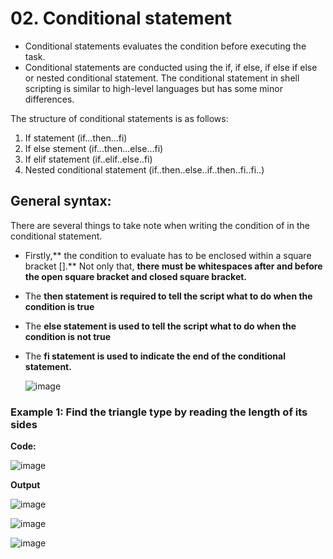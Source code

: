 # 02. Conditional statement
- Conditional statements evaluates the condition before executing the task.
- Conditional statements are conducted using the if, if else, if else if else or nested conditional statement. The conditional statement in shell scripting is similar to high-level languages but has some minor differences.

The structure of conditional statements is as follows:
1. If statement (if...then...fi)
2. If else stement (if...then...else...fi)
3. If elif statement (if..elif..else..fi)
4. Nested conditional statement (if..then..else..if..then..fi..fi..)

## General syntax:
There are several things to take note when writing the condition of in the conditional statement.
- Firstly,** the condition to evaluate has to be enclosed within a square bracket [].** Not only that, **there must be whitespaces after and before the open square bracket and closed square bracket.**
- The **then statement is required to tell the script what to do when the condition is true**
- The **else statement is used to tell the script what to do when the condition is not true**
- The **fi statement is used to indicate the end of the conditional statement.**

  ![image](https://github.com/Fong20/Learning-repository/assets/150316121/2a7dad1a-4850-4855-8734-2a55f616495e)


### Example 1: Find the triangle type by reading the length of its sides

**Code:**

![image](https://github.com/Fong20/Learning-repository/assets/150316121/c9f1534b-d919-41cb-8aeb-95c03e359479)

**Output**

![image](https://github.com/Fong20/Learning-repository/assets/150316121/02a6554e-6ade-4d66-ad22-3d3866a04a3d)

![image](https://github.com/Fong20/Learning-repository/assets/150316121/d08115ca-396e-43d6-8c0e-6a1db69a79ee)

![image](https://github.com/Fong20/Learning-repository/assets/150316121/04e5df1b-6bd6-4c48-ae88-fe7ad2157e34)

